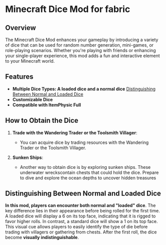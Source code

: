 # Minecraft Dice Mod for fabric

## Overview
The Minecraft Dice Mod enhances your gameplay by introducing a variety of dice that can be used for random number generation, mini-games, or role-playing scenarios. Whether you're playing with friends or enhancing your single-player experience, this mod adds a fun and interactive element to your Minecraft world.

## Features

- **Multiple Dice Types: A loaded dice and a normal dice**  [Distinguishing Between Normal and Loaded Dice](#distinguishing-between-normal-and-loaded-dice)
- **Customizable Dice**
- **Compatible with ItemPhysic Full** 

## How to Obtain the Dice

1. **Trade with the Wandering Trader or the Toolsmith Villager**: 
   - You can acquire dice by trading resources with the Wandering Trader or the Toolsmith Villager.

2. **Sunken Ships**: 
   - Another way to obtain dice is by exploring sunken ships. These underwater wreckscontain chests that could hold the dice. Prepare to dive and explore the ocean depths to uncover hidden treasures

## Distinguishing Between Normal and Loaded Dice
**In this mod, players can encounter both normal and "loaded" dice**. The key difference lies in their appearance before being rolled for the first time. A loaded dice will display a 6 on its top face, indicating that it is rigged to favor higher rolls. In contrast, a standard dice will show a 1 on its top face. This visual cue allows players to easily identify the type of die before trading with villagers or gathering from chests. After the first roll, the dice become **visually indistinguishable**.

